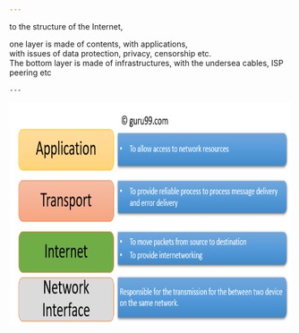 ```yaml
---
```
to the structure of the Internet,

one layer is made of contents, 
with applications,  
with issues of data protection, privacy, censorship etc.  
The bottom layer is made of infrastructures, with the undersea cables, ISP peering etc
```
---
```


<p align="center">
  <img src="https://raw.githubusercontent.com/IDGAQ/Super_Cool_Notes/main/4layersOfTCP.png" width="800" height="400">
</p>
